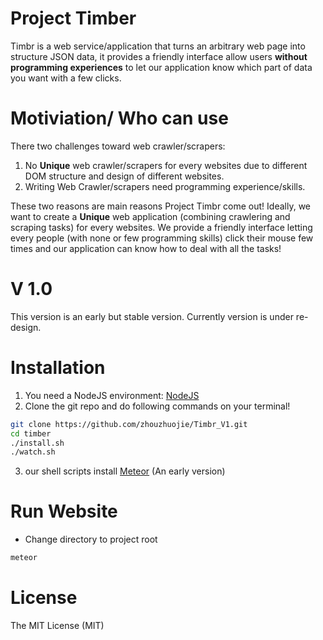# Project Timber
Timbr is a web service/application that turns an arbitrary web page into structure JSON data, it provides a friendly interface allow users **without programming experiences** to let our application know which part of data you want with a few clicks.

# Motiviation/ Who can use
There two challenges toward web crawler/scrapers:
1. No **Unique** web crawler/scrapers for every websites due to different DOM structure and design of different websites.
2. Writing Web Crawler/scrapers need programming experience/skills.

These two reasons are main reasons Project Timbr come out! Ideally, we want to create a **Unique** web application (combining crawlering and scraping tasks) for every websites. We provide a friendly interface letting every people (with none or few programming skills) click their mouse few times and our application can know how to deal with all the tasks!

# V 1.0
This version is an early but stable version. Currently version is under re-design. 

# Installation
1. You need a NodeJS environment: [NodeJS](https://nodejs.org/en/)
2. Clone the git repo and do following commands on your terminal!
```bash
git clone https://github.com/zhouzhuojie/Timbr_V1.git
cd timber
./install.sh
./watch.sh
```
3. our shell scripts install [Meteor](https://www.meteor.com/) (An early version)

# Run Website

- Change directory to project root
```bash
meteor
```
# License

The MIT License (MIT)
